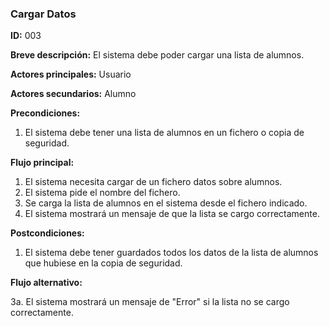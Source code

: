 ### **Cargar Datos**

**ID:** 003

**Breve descripción:** El sistema debe poder cargar una lista de alumnos.

**Actores principales:** Usuario

**Actores secundarios:** Alumno


**Precondiciones:**

 1. El sistema debe tener una lista de alumnos en un fichero o copia de seguridad.
  
**Flujo principal:**

  1. El sistema necesita cargar de un fichero datos sobre alumnos.
  2. El sistema pide el nombre del fichero.
  3. Se carga la lista de alumnos en el sistema desde el fichero indicado.
  4. El sistema mostrará un mensaje de que la lista se cargo correctamente.

**Postcondiciones:**

 1. El sistema debe tener guardados todos los datos de la lista de alumnos que hubiese en la copia de seguridad.

 **Flujo alternativo:**
 
 3a. El sistema mostrará un mensaje de "Error" si la lista no se cargo correctamente.
